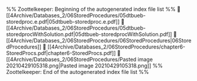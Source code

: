 %% Zoottelkeeper: Beginning of the autogenerated index file list  %%
📄 [[4Archive/Databases_2/06StoredProcedures/05dtbueb-storedproc.e.pdf|05dtbueb-storedproc.e.pdf]]
📄 [[4Archive/Databases_2/06StoredProcedures/05dtbueb-storedprocWithSolution.pdf|05dtbueb-storedprocWithSolution.pdf]]
📄 [[4Archive/Databases_2/06StoredProcedures/06StoredProcedures|06StoredProcedures]]
📄 [[4Archive/Databases_2/06StoredProcedures/chapter6-StoredProcs.pdf|chapter6-StoredProcs.pdf]]
📄 [[4Archive/Databases_2/06StoredProcedures/Pasted image 20210429105318.png|Pasted image 20210429105318.png]]
%% Zoottelkeeper: End of the autogenerated index file list  %%
